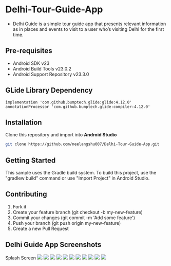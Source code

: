 # Delhi-Tour-Guide-App
* Delhi Guide is a simple tour guide app that presents relevant information as in places and events to visit to a user who’s visiting Delhi for the first time.

## Pre-requisites
- Android SDK v23
- Android Build Tools v23.0.2
- Android Support Repository v23.3.0


## GLide Library Dependency
```bas
implementation 'com.github.bumptech.glide:glide:4.12.0'
annotationProcessor 'com.github.bumptech.glide:compiler:4.12.0'
```

## Installation
Clone this repository and import into **Android Studio**
```bash
git clone https://github.com/neelangshu007/Delhi-Tour-Guide-App.git
```

## Getting Started
This sample uses the Gradle build system. To build this project, use the
"gradlew build" command or use "Import Project" in Android Studio.


## Contributing
1. Fork it
2. Create your feature branch (git checkout -b my-new-feature)
3. Commit your changes (git commit -m 'Add some feature')
4. Push your branch (git push origin my-new-feature)
5. Create a new Pull Request

## Delhi Guide App Screenshots 
Splash Screen
![](screenshots/ss1.jpeg)
![](screenshots/ss2.jpeg)
![](screenshots/ss3.jpeg)
![](screenshots/ss4.jpeg)
![](screenshots/ss5.jpeg)
![](screenshots/ss6.jpeg)
![](screenshots/ss7.jpeg)
![](screenshots/ss8.jpeg)
![](screenshots/ss9.jpeg)
![](screenshots/ss10.jpeg)
![](screenshots/ss11.jpeg)
